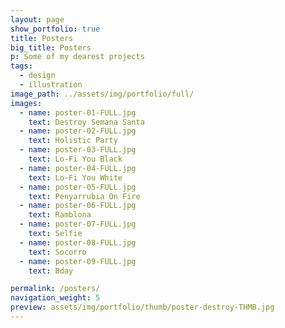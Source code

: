 ```yaml
---
layout: page
show_portfolio: true
title: Posters
big_title: Posters
p: Some of my dearest projects
tags:
  - design
  - illustration
image_path: ../assets/img/portfolio/full/
images:
  - name: poster-01-FULL.jpg
    text: Destroy Semana Santa
  - name: poster-02-FULL.jpg
    text: Holistic Party
  - name: poster-03-FULL.jpg
    text: Lo-Fi You Black
  - name: poster-04-FULL.jpg
    text: Lo-Fi You White
  - name: poster-05-FULL.jpg
    text: Penyarrubia On Fire
  - name: poster-06-FULL.jpg
    text: Ramblona
  - name: poster-07-FULL.jpg
    text: Selfie
  - name: poster-08-FULL.jpg
    text: Socorro
  - name: poster-09-FULL.jpg
    text: Bday

permalink: /posters/
navigation_weight: 5
preview: assets/img/portfolio/thumb/poster-destroy-THMB.jpg
---
```

